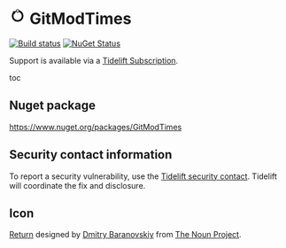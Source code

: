# <img src="/src/icon.png" height="30px"> GitModTimes

[![Build status](https://ci.appveyor.com/api/projects/status/1w4s7ybu04155rav/branch/master?svg=true)](https://ci.appveyor.com/project/SimonCropp/ConsoleService)
[![NuGet Status](https://img.shields.io/nuget/v/GitModTimes.svg)](https://www.nuget.org/packages/GitModTimes/)

Support is available via a [Tidelift Subscription](https://tidelift.com/subscription/pkg/nuget-gitmodtimes?utm_source=nuget-gitmodtimes&utm_medium=referral&utm_campaign=enterprise).

toc


## Nuget package

https://www.nuget.org/packages/GitModTimes


## Security contact information

To report a security vulnerability, use the [Tidelift security contact](https://tidelift.com/security). Tidelift will coordinate the fix and disclosure.


## Icon

[Return](https://thenounproject.com/search/?q=git&i=60037) designed by [Dmitry Baranovskiy](https://thenounproject.com/DmitryBaranovskiy/) from [The Noun Project](https://thenounproject.com/).
